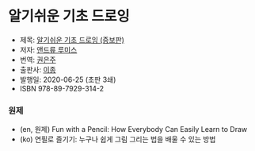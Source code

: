 # 알기쉬운 기초 드로잉

* 제목: [알기쉬운 기초 드로잉 (증보판)](https://www.aladin.co.kr/shop/wproduct.aspx?ItemId=244141055)
* 저자: [앤드류 루미스](https://en.wikipedia.org/wiki/Andrew_Loomis)
* 번역: [권은주](https://store.kyobobook.co.kr/person/detail/1001409813)
* 출판사: [이종](https://ejong.co.kr/)
* 발행일: 2020-06-25 (초판 3쇄)
* ISBN 978-89-7929-314-2

### 원제

* (en, 원제) Fun with a Pencil: How Everybody Can Easily Learn to Draw
* (ko) 연필로 즐기기: 누구나 쉽게 그림 그리는 법을 배울 수 있는 방법
